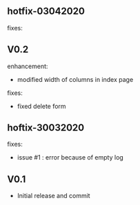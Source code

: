 hotfix-03042020
---------------
fixes:


V0.2
----
enhancement:
- modified width of columns in index page

fixes:
- fixed delete form

hoftix-30032020
---------------
fixes:
- issue #1 : error because of empty log


V0.1
----
- Initial release and commit  
